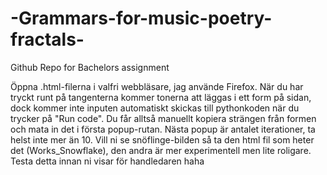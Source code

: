 # -Grammars-for-music-poetry-fractals-
Github Repo for Bachelors assignment


Öppna .html-filerna i valfri webbläsare, jag använde Firefox. När du har tryckt runt på tangenterna kommer tonerna att läggas i ett form på sidan, dock kommer inte inputen automatiskt skickas till pythonkoden när du trycker på "Run code". Du får alltså manuellt kopiera strängen från formen och mata in det i första popup-rutan. Nästa popup är antalet iterationer, ta helst inte mer än 10. Vill ni se snöflinge-bilden så ta den html fil som heter det (Works_Snowflake), den andra är mer experimentell men lite roligare. Testa detta innan ni visar för handledaren haha
